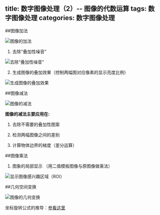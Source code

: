 title: 数字图像处理（2）-- 图像的代数运算
tags: 数字图像处理
categories: 数字图像处理
-----
##图像加法

![图像的加法](http://7pulhb.com1.z0.glb.clouddn.com/ip-图像的加法.jpg)

1. 去除“叠加性噪音” 

![去除“叠加性噪音” ](http://7pulhb.com1.z0.glb.clouddn.com/ip-去除叠加性噪音.jpg)

2. 生成图像的叠加效果（控制两幅图对应像素的显示亮度比例）

![生成图像的叠加效果](http://7pulhb.com1.z0.glb.clouddn.com/ip-生成叠加效果.jpg)

##图像减法

![图像的减法](http://7pulhb.com1.z0.glb.clouddn.com/ip-图像减法.jpg)

__图像的减法主要应用在:__

1. 去除不需要的叠加性图案

2. 检测两幅图像之间的差别

3. 计算物体边界的梯度（差分运算）


##图像乘法

1. 图象的局部显示 （用二值模板图像与原图像做乘法）

![显示图像感兴趣区域（ROI）](http://7pulhb.com1.z0.glb.clouddn.com/ip-图像乘法.jpg)

 

##几何空间变换

![图像的几何变换](http://7pulhb.com1.z0.glb.clouddn.com/ip-几何空间变换.jpg)
 

坐标旋转公式的推导：[参看这里](http://www.cnblogs.com/ywxgod/archive/2010/08/06/1793609.html)